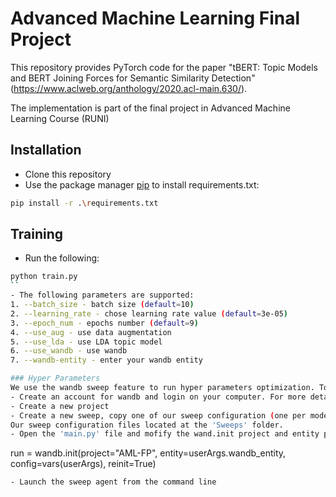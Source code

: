 # Advanced Machine Learning Final Project
This repository provides PyTorch code for the paper "tBERT: Topic Models and BERT Joining Forces for Semantic Similarity Detection" (https://www.aclweb.org/anthology/2020.acl-main.630/).

The implementation is part of the final project in Advanced Machine Learning Course (RUNI)

## Installation
- Clone this repository
- Use the package manager [pip](https://pip.pypa.io/en/stable/) to install requirements.txt:
```bash
pip install -r .\requirements.txt
```

## Training
- Run the following:
```bash
python train.py
``
- The following parameters are supported:
1. --batch_size - batch size (default=10)
2. --learning_rate - chose learning rate value (default=3e-05)
3. --epoch_num - epochs number (default=9)
4. --use_aug - use data augmentation
5. --use_lda - use LDA topic model 
6. --use_wandb - use wandb
7. --wandb-entity - enter your wandb entity

### Hyper Parameters
We use the wandb sweep feature to run hyper parameters optimization. To reprduce our work please do the following:
- Create an account for wandb and login on your computer. For more details, see https://wandb.ai/site
- Create a new project
- Create a new sweep, copy one of our sweep configuration (one per model type) and paste it in your sweep configuration. 
Our sweep configuration files located at the 'Sweeps' folder. 
- Open the 'main.py' file and mofify the wand.init project and entity parameter:
```
run = wandb.init(project="AML-FP", entity=userArgs.wandb_entity, config=vars(userArgs), reinit=True)
```
- Launch the sweep agent from the command line
